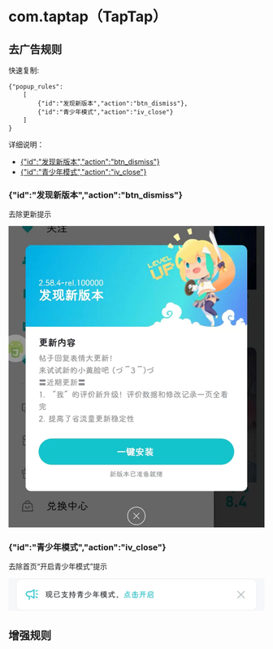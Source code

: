 # com.taptap（TapTap）

## 去广告规则

快速复制:
```
{"popup_rules":
    [
        {"id":"发现新版本","action":"btn_dismiss"},
        {"id":"青少年模式","action":"iv_close"}
    ]
}
```
详细说明：
- [{"id":"发现新版本","action":"btn_dismiss"}](#id发现新版本actionbtn_dismiss)
- [{"id":"青少年模式","action":"iv_close"}](#id青少年模式actioniv_close)

### {"id":"发现新版本","action":"btn_dismiss"}
去除更新提示

![](./assets/btn_dismiss.jpg)

### {"id":"青少年模式","action":"iv_close"}
去除首页“开启青少年模式”提示

![](./assets/iv_close.jpg)

## 增强规则